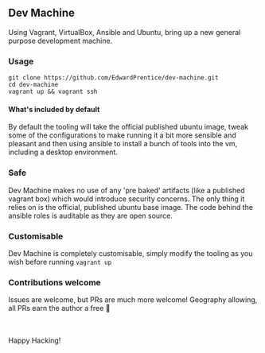 ## Dev Machine

Using Vagrant, VirtualBox, Ansible and Ubuntu, bring up a new general purpose development machine.

### Usage
```
git clone https://github.com/EdwardPrentice/dev-machine.git
cd dev-machine
vagrant up && vagrant ssh
```

#### What's included by default
By default the tooling will take the official published ubuntu image, tweak some of the configurations to make running it a bit more sensible and pleasant and then using ansible to install a bunch of tools into the vm, including a desktop environment.

### Safe
Dev Machine makes no use of any 'pre baked' artifacts (like a published vagrant box) which would introduce security concerns. The only thing it relies on is the official, published ubuntu base image. The code behind the ansible roles is auditable as they are open source.

### Customisable
Dev Machine is completely customisable, simply modify the tooling as you wish before running `vagrant up`

### Contributions welcome
Issues are welcome, but PRs are much more welcome!
Geography allowing, all PRs earn the author a free 🍺

<br>
<br>
Happy Hacking!
